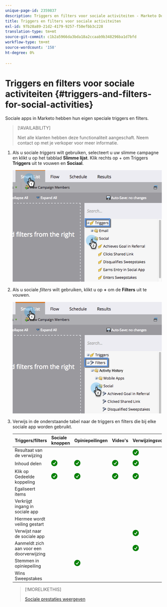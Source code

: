 ```yaml
---
unique-page-id: 2359837
description: Triggers en filters voor sociale activiteiten - Marketo Docs - Productdocumentatie
title: Triggers en filters voor sociale activiteiten
exl-id: 97b28a89-21d2-4179-9257-f50efbb3c228
translation-type: tm+mt
source-git-commit: c1b2a5966da3bda18a2ccaab9b348296ba1d7bfd
workflow-type: tm+mt
source-wordcount: '158'
ht-degree: 0%

---
```


# Triggers en filters voor sociale activiteiten {#triggers-and-filters-for-social-activities}

Sociale apps in Marketo hebben hun eigen speciale triggers en filters.

>[!AVAILABILITY]
>
>Niet alle klanten hebben deze functionaliteit aangeschaft. Neem contact op met je verkoper voor meer informatie.

1. Als u sociale _triggers_ wilt gebruiken, selecteert u uw slimme campagne en klikt u op het tabblad **Slimme lijst**. Klik rechts op + om Triggers **Triggers** uit te vouwen en **Sociaal**.

   ![](assets/image2015-4-23-11-22-39.png)

1. Als u sociale _filters_ wilt gebruiken, klikt u op **+** om de **Filters** uit te vouwen.

   ![](assets/two-282-29.png)

1. Verwijs in de onderstaande tabel naar de triggers en filters die bij elke sociale app worden gebruikt.

   | Triggers/filters | Sociale knoppen | Opiniepeilingen | Video&#39;s | Verwijzingsvoorstellen | Sweepstake |
   |---|---|---|---|---|---|
   | Resultaat van de verwijzing |  |  |  | ![(tik)](assets/check.png) |  |
   | Inhoud delen | ![(tik)](assets/check.png) | ![(tik)](assets/check.png) | ![(tik)](assets/check.png) | ![(tik)](assets/check.png) | ![(tik)](assets/check.png) |
   | Klik op Gedeelde koppeling | ![(tik)](assets/check.png) | ![(tik)](assets/check.png) | ![(tik)](assets/check.png) | ![(tik)](assets/check.png) | ![(tik)](assets/check.png) |
   | Egaliseert items |  |  |  |  | ![(tik)](assets/check.png) |
   | Verkrijgt ingang in sociale app |  |  |  |  | ![(tik)](assets/check.png) |
   | Hiermee wordt veiling gestart |  |  |  |  | ![(tik)](assets/check.png) |
   | Verwijst naar de sociale app |  |  |  | ![(tik)](assets/check.png) | ![(tik)](assets/check.png) |
   | Aanmeldt zich aan voor een doorverwijzing |  |  |  | ![(tik)](assets/check.png) |  |
   | Stemmen in opiniepeiling |  | ![(tik)](assets/check.png) |  |  |  |
   | Wins Sweepstakes |  |  |  |  | ![(tik)](assets/check.png) |

   >[!MORELIKETHIS]
   >
   >[Sociale prestaties weergeven](/help/marketo/product-docs/demand-generation/social/social-functions/view-social-performance.md)
